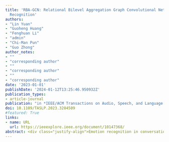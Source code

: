 ```yaml
---
title: 'RBA-GCN: Relational Bilevel Aggregation Graph Convolutional Network for Emotion
  Recognition'
authors: 
- "Lin Yuan"
- "Guoheng Huang"
- "Fenghuan Li"
- "admin"
- "Chi-Man Pun"
- "Guo Zhong"
author_notes:
- ""
- "corresponding author"
- ""
- "corresponding author"
- ""
- "corresponding author"
date: '2023-01-01'
publishDate: '2024-01-12T13:25:46.950932Z'
publication_types:
- article-journal
publication: "in *IEEE/ACM Transactions on Audio, Speech, and Language Processing* [SCI,JCR Q1]"
doi: 10.1109/TASLP.2023.3284509
#featured: True
links:
- name: URL
  url: https://ieeexplore.ieee.org/document/10147368/
abstract: <div class="justify-align">Emotion recognition in conversation (ERC) has received increasing attention from researchers due to its wide range of applications. As conversation has a natural graph structure, numerous approaches used to model ERC based on graph convolutional networks (GCNs) have yielded significant results. However, the aggregation approach of traditional GCNs suffers from the node information redundancy problem, leading to node discriminant information loss. Additionally, single-layer GCNs lack the capacity to capture long-range contextual information from the graph. Furthermore, the majority of approaches are based on textual modality or stitching together different modalities, resulting in a weak ability to capture interactions between modalities. To address these problems, we present the relational bilevel aggregation graph convolutional network (RBA-GCN), which consists of three modules the graph generation module (GGM), similarity-based cluster building module (SCBM) and bilevel aggregation module (BiAM). First, GGM constructs a novel graph to reduce the redundancy of target node information. Then, SCBM calculates the node similarity in the target node and its structural neighborhood, where noisy information with low similarity is filtered out to preserve the discriminant information of the node. Meanwhile, BiAM is a novel aggregation method that can preserve the information of nodes during the aggregation process. </div>
---
```

